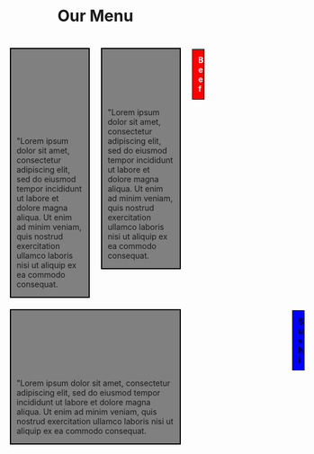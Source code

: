 <html>
<head> 
	<meta charset="UTF-8">
	<meta name="viewport" content="width=device-width, initial-scale=1">
		<title> Responsive Layout </title>
	<style> 
		* {
			box-sizing: border-box;
			margin-left: auto;
			margin-right: auto;
		}
		h1 {
			margin-bottom: 30px;
			margin-top: 30px;
			text-align: center;
		}
		p {
			padding: 0px 10px 0px 10px;
		}
		.row {
			width: 100%;
		}
		@media(min-width: 992px) {
			.col-lg-4, .col-lg-8, .col-lg-12
			{
				float: left;
			}    
			.col-lg-4 {
				width: 33.33%;
			}
			.col-lg-8 {
				width: 66.66%;
			}
			.col-lg-12 {
				width: 100%;
			}
			.chicken {
				text-align: center;
				font-weight: bold;
				color: black;
				background-color: pink;
				border: 1px solid black;
				padding: 10px 10px 10px 10px;
				margin: 0px 0px 0px 300px;
			}
			.beef {
				text-align: center;
				font-weight: bold;
				color: white;
				background-color: red;
				border: 1px solid black;
				padding: 10px 10px 10px 10px;
				margin: 0px 0px 0px 300px;
			}
			.sushi {
				text-align: center;
				font-weight: bold;
				color: black;
				background-color: blue;
				border: 1px solid black;
				padding: 10px 10px 10px 10px;
				margin: 0px 0px 0px 300px;
			}
			#box {
				background-color: grey;
				border: 2px solid black;
				margin: 10px 10px 10px 10px;
			}
			.space {
				margin: 20px 40px 20px 40px;
			}
		}
		@media(min-width: 768px) and (max-width: 991px) {
			.col-md-4, .col-md-8, .col-md-12
			{
				float: left;
			}  
			.col-md-4 {
				width: 50%;
			}
			.col-md-8 {
				width: 50%;
			}
			.col-md-12{
				width: 100%;
			}
			.chicken {
				text-align: center;
				font-weight: bold;
				color: black;
				background-color: pink;
				border: 1px solid black;
				padding: 10px 10px 10px 10px;
				margin: 0px 0px 0px 160px;
			}
			.beef {
				text-align: center;
				font-weight: bold;				
				color: white;
				background-color: red;
				border: 1px solid black;
				padding: 10px 10px 10px 10px;
				margin: 0px 0px 0px 160px;
			}
			.sushi {
				text-align: center;
				font-weight: bold;
				color: black;
				background-color: blue;
				border: 1px solid black;
				padding: 10px 10px 10px 10px;
				margin: 0px 0px 0px 500px;
			}
			#box {
					background-color: grey;
					border: 2px solid black;
					margin: 10px 10px 10px 10px;
				}
			.space {
				margin: 20px 40px 20px 40px;
				}
		}
		@media(max-width: 767px) {
			.col-sd-4, .col-sd-8, .col-sd-12
			{
				float: left;
			}
			.col-sd-4 {
				width: 100%;
			}
			.col-sd-8 {
				width: 100%;
			}
			.col-sd-12 {
				width: 100%;
			}
			.chicken {
				text-align: center;
				font-weight: bold;
				color: black;
				background-color: pink;
				border: 1px solid black;
				padding: 10px 10px 10px 10px;
				margin: 0px 0px 0px 150px;
			}
			.beef {
				text-align: center;
				font-weight: bold;
				color: white;
				background-color: red;
				border: 1px solid black;
				padding: 10px 10px 10px 10px;
				margin: 0px 0px 0px 150px;
			}
			.sushi {
				text-align: center;
				font-weight: bold;
				color: black;
				background-color: blue;
				border: 1px solid black;
				padding: 10px 10px 10px 10px;
				margin: 0px 0px 0px 150px;
			}
			#box {
				background-color: grey;
				border: 2px solid black;
				margin: 10px 10px 10px 10px;
			}
			.space {
				margin: 20px 40px 20px 40px;
			}
		}
	</style> 
</head>
<body>
	<h1> Our Menu </h1>
	<div class="row">
	<div class="space">
		<div class="col-lg-4 col-md-8 col-sd-12">
			<div id="box">
			<p class="chicken"> Chicken </p>
				<p> "Lorem ipsum dolor sit amet, consectetur adipiscing elit, sed do eiusmod tempor incididunt ut labore et dolore magna aliqua. Ut enim ad minim veniam, quis nostrud exercitation ullamco laboris nisi ut aliquip ex ea commodo consequat. </p>
			</div>
		</div> 
		<div class="col-lg-4 col-md-8 col-sd-12">
			<div id="box">
			<p class="beef"> Beef </p>
				<p> "Lorem ipsum dolor sit amet, consectetur adipiscing elit, sed do eiusmod tempor incididunt ut labore et dolore magna aliqua. Ut enim ad minim veniam, quis nostrud exercitation ullamco laboris nisi ut aliquip ex ea commodo consequat. </p>
			</div>
		</div>
		<div class="col-lg-4 col-md-12 col-sd-12">
			<div id="box">
			<p class="sushi"> Sushi </p>
				<p> "Lorem ipsum dolor sit amet, consectetur adipiscing elit, sed do eiusmod tempor incididunt ut labore et dolore magna aliqua. Ut enim ad minim veniam, quis nostrud exercitation ullamco laboris nisi ut aliquip ex ea commodo consequat. </p>
			</div>
		</div> 
	</div>
	</div>
</body>
</html>

